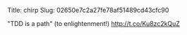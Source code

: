 Title: chirp
Slug: 02650e7c2a27fe78af51489cd43cfc90

"TDD is a path" (to enlightenment!) <a href="http://t.co/Ku8zc2kQuZ">http://t.co/Ku8zc2kQuZ</a>
